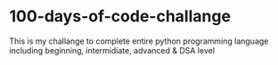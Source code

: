 # 100-days-of-code-challange
 This is my challange to complete entire python programming language including beginning, intermidiate, advanced & DSA level
